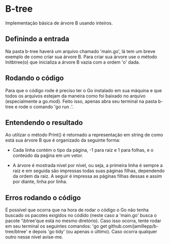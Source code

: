 # B-tree

Implementação básica de árvore B usando inteiros.

## Definindo a entrada

Na pasta b-tree haverá um arquivo chamado 'main.go', lá tem um breve exemplo de como criar sua árvore B. Para criar sua árvore use o método Initbtree(o) que inicializa a árvore B vazia com a ordem 'o' dada.

## Rodando o código

Para que o código rode é preciso ter o Go instalado em sua máquina e que todos os arquivos estejam da maneira como foi baixado no arquivo (especialmente a go.mod). Feito isso, apenas abra seu terminal na pasta b-tree e rode o comando 'go run .'.

## Entendendo o resultado

Ao utilizar o método Print() é retornado a representação em string de como está sua árvore B que é organizado da seguinte forma:

* Cada linha contém o tipo da página, -1 para raiz e 1 para folhas, e o conteúdo da paǵina em um vetor.

* A árvore é mostrada nível por nível, ou seja, a primeira linha é sempre a raiz e em seguida são impressas todas suas páginas filhas, dependendo da ordem da raiz. A seguir é impressa as páginas filhas dessas e assim por diante, linha por linha.

## Erros rodando o código

É possível que ocorra que na hora de rodar o código o Go não tenha buscado os pacotes exigidos no códido (neste caso a 'main.go' busca o pacote '\btree'que está no mesmo diretório). Caso isso ocorra, tente rodar em seu terminal os seguintes comandos: 'go get github.com/jamillepp/b-tree/btree' e depois 'go tidy' (ou apenas o último). Caso ocorra qualquer outro nesse nível avise-me.
